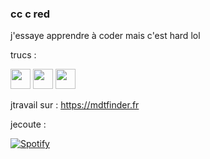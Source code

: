 ### cc c red

j'essaye apprendre à coder mais c'est hard lol

trucs :

[<img height="32" width="32" src="https://simpleicons.org/icons/discord.svg"/>](https://discord.gg/cDNzaNU)  [<img height="32" width="32" src="https://simpleicons.org/icons/youtube.svg"/>](https://www.youtube.com/redlegamin)  [<img height="32" width="32" src="https://simpleicons.org/icons/twitch.svg"/>](https://www.twitch.tv/redlegamin)

jtravail sur :
 https://mdtfinder.fr

jecoute :

 [![Spotify](https://spotify.redlegamin.vercel.app/api/spotify)](https://open.spotify.com/user/mr♥red)
